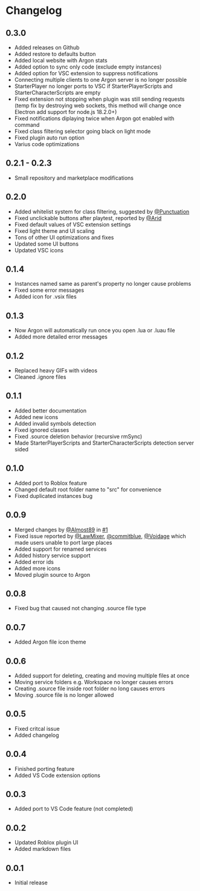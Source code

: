 # Changelog

## 0.3.0
* Added releases on Github
* Added restore to defaults button
* Added local website with Argon stats
* Added option to sync only code (exclude empty instances)
* Added option for VSC extension to suppress notifications
* Connecting multiple clients to one Argon server is no longer possible
* StarterPlayer no longer ports to VSC if StarterPlayerScripts and StarterCharacterScripts are empty
* Fixed extension not stopping when plugin was still sending requests (temp fix by destroying web sockets, this method will change once Electron add support for node.js 18.2.0+)
* Fixed notifications diplaying twice when Argon got enabled with command
* Fixed class filtering selector going black on light mode
* Fixed plugin auto run option
* Varius code optimizations

## 0.2.1 - 0.2.3
* Small repository and marketplace modifications

## 0.2.0
* Added whitelist system for class filtering, suggested by [@Punctuation](https://devforum.roblox.com/u/loomiquu/)
* Fixed unclickable buttons after playtest, reported by [@Arid](https://devforum.roblox.com/u/aridthedev)
* Fixed default values of VSC extension settings
* Fixed light theme and UI scaling
* Tons of other UI optimizations and fixes
* Updated some UI buttons
* Updated VSC icons

## 0.1.4
* Instances named same as parent's property no longer cause problems
* Fixed some error messages
* Added icon for .vsix files

## 0.1.3
* Now Argon will automatically run once you open .lua or .luau file
* Added more detailed error messages

## 0.1.2
* Replaced heavy GIFs with videos
* Cleaned .ignore files

## 0.1.1
* Added better documentation
* Added new icons
* Added invalid symbols detection
* Fixed ignored classes
* Fixed .source deletion behavior (recursive rmSync)
* Made StarterPlayerScripts and StarterCharacterScripts detection server sided

## 0.1.0
* Added port to Roblox feature
* Changed default root folder name to "src" for convenience
* Fixed duplicated instances bug

## 0.0.9
* Merged changes by [@Almost89](https://github.com/Almost89) in [#1](https://github.com/DervexHero/Argon/pull/1)
* Fixed issue reported by [@LawMixer](https://devforum.roblox.com/u/bulldo344), [@commitblue](https://devforum.roblox.com/u/commitblue), [@Voidage](https://devforum.roblox.com/u/voidage) which made users unable to port large places
* Added support for renamed services
* Added history service support
* Added error ids
* Added more icons
* Moved plugin source to Argon

## 0.0.8
* Fixed bug that caused not changing .source file type

## 0.0.7
* Added Argon file icon theme

## 0.0.6
* Added support for deleting, creating and moving multiple files at once
* Moving service folders e.g. Workspace no longer causes errors
* Creating .source file inside root folder no long causes errors
* Moving .source file is no longer allowed

## 0.0.5
* Fixed critcal issue
* Added changelog
## 0.0.4
* Finished porting feature
* Added VS Code extension options

## 0.0.3
* Added port to VS Code feature (not completed)

## 0.0.2
* Updated Roblox plugin UI
* Added markdown files

## 0.0.1
* Initial release